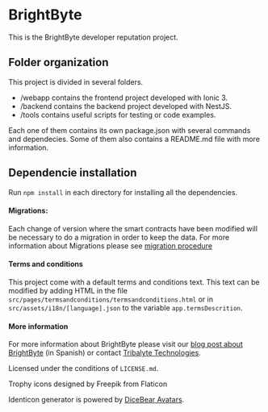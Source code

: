 # BrightByte
This is the BrightByte developer reputation project.

## Folder organization
This project is divided in several folders.

 - /webapp contains the frontend project developed with Ionic 3.
 - /backend contains the backend project developed with NestJS.
 - /tools contains useful scripts for testing or code examples.

 Each one of them contains its own package.json with several commands and dependecies. Some of them also contains a README.md file with more information.

## Dependencie installation
Run `npm install` in each directory for installing all the dependencies.

 #### Migrations:
 
Each change of version where the smart contracts have been modified will be necessary to do a migration in order to
keep the data. For more information about Migrations please see [migration procedure](https://github.com/TribalyteTechnologies/BrightByte/blob/master/webapp/MIGRATIONS.md)

 #### Terms and conditions
This project come with a default terms and conditions text. This text can be modified by adding HTML in the file `src/pages/termsandconditions/termsandconditions.html` or in `src/assets/i18n/[language].json` to the variable `app.termsDescrition`.

 #### More information

For more information about BrightByte please visit our [blog post about BrightByte](https://tech.tribalyte.eu/blog-lanzamiento-brightbyte-v0-4) (in Spanish) or contact [Tribalyte Technologies](http://tribalyte.com).

Licensed under the conditions of `LICENSE.md`.

Trophy icons designed by Freepik from Flaticon

Identicon generator is powered by [DiceBear Avatars](https://avatars.dicebear.com).

